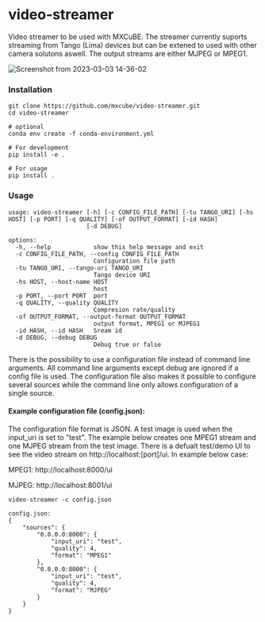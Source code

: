# video-streamer
Video streamer to be used with MXCuBE. The streamer currently suports streaming from Tango (Lima) devices but can be extened to used with other camera solutons aswell. The output streams are either MJPEG or MPEG1.

![Screenshot from 2023-03-03 14-36-02](https://user-images.githubusercontent.com/4331447/222733892-c7d3af26-26ca-4a3c-b9f4-ab56fc91e390.png)

### Installation

```
git clone https://github.com/mxcube/video-streamer.git
cd video-streamer

# optional 
conda env create -f conda-environment.yml

# For development
pip install -e .

# For usage 
pip install .
```

### Usage
```
usage: video-streamer [-h] [-c CONFIG_FILE_PATH] [-tu TANGO_URI] [-hs HOST] [-p PORT] [-q QUALITY] [-of OUTPUT_FORMAT] [-id HASH]
                      [-d DEBUG]

options:
  -h, --help            show this help message and exit
  -c CONFIG_FILE_PATH, --config CONFIG_FILE_PATH
                        Configuration file path
  -tu TANGO_URI, --tango-uri TANGO_URI
                        Tango device URI
  -hs HOST, --host-name HOST
                        host
  -p PORT, --port PORT  port
  -q QUALITY, --quality QUALITY
                        Compresion rate/quality
  -of OUTPUT_FORMAT, --output-format OUTPUT_FORMAT
                        output format, MPEG1 or MJPEG1
  -id HASH, --id HASH   Sream id
  -d DEBUG, --debug DEBUG
                        Debug true or false
```

There is the possibility to use a configuration file instead of command line arguments. All  command line arguments except debug are ignored if a config file is used. The configuration  file also makes it possible to configure several sources while the command line only allows  configuration of a single source.

#### Example configuration file (config.json):
The configuration file format is JSON. A test image is used when the input_uri is set to "test". The example below creates one MPEG1 stream and one MJPEG stream from the test image. There is a defualt test/demo UI to see the video stream on http://localhost:[port]/ui. In example below case:
  
 MPEG1: http://localhost:8000/ui
 
 MJPEG: http://localhost:8001/ui


```
video-streamer -c config.json

config.json:
{
    "sources": {
        "0.0.0.0:8000": {
            "input_uri": "test",
            "quality": 4,
            "format": "MPEG1"
        },
        "0.0.0.0:8000": {
            "input_uri": "test",
            "quality": 4,
            "format": "MJPEG"
        }
    }
}
```
  
